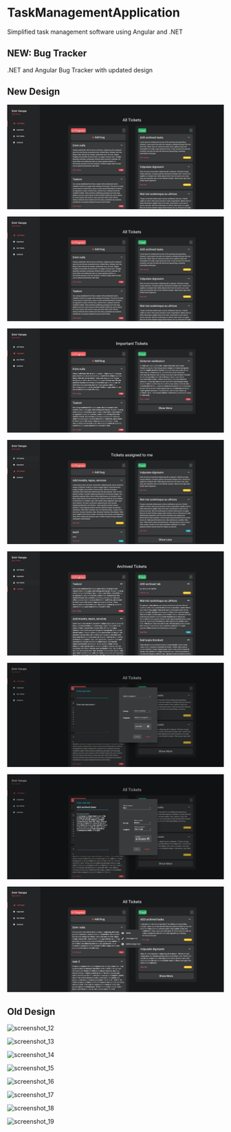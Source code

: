 # TaskManagementApplication
Simplified task management software using Angular and .NET

## NEW: Bug Tracker
.NET and Angular Bug Tracker with updated design

## New Design

![screenshot_1](/images/screenshot_1.jpg)

![screenshot_1](/images/screenshot_1.jpg)

![screenshot_2](/images/screenshot_2.jpg)

![screenshot_3](/images/screenshot_3.jpg)

![screenshot_4](/images/screenshot_4.jpg)

![screenshot_5](/images/screenshot_5.jpg)

![screenshot_6](/images/screenshot_6.jpg)

![screenshot_7](/images/screenshot_7.jpg)

## Old Design

![screenshot_12](images/screenshot_12.jpg)

![screenshot_13](images/screenshot_13.jpg)

![screenshot_14](images/screenshot_14.jpg)

![screenshot_15](images/screenshot_15.jpg)

![screenshot_16](images/screenshot_16.jpg)

![screenshot_17](images/screenshot_17.jpg)

![screenshot_18](images/screenshot_18.jpg)

![screenshot_19](images/screenshot_19.jpg)
